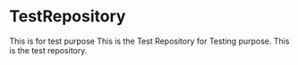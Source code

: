 # TestRepository
This is for test purpose
This is the Test Repository for Testing purpose. This is the test repository.
